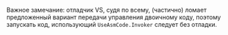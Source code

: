 Важное замечание: отладчик VS, судя по всему, (частично) ломает предложенный вариант передачи управления двоичному коду, поэтому запускать код, использующий `UseAsmCode.Invoker` следует без отладки.
